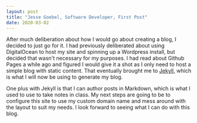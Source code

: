 ```yaml
---
layout: post
title: "Jesse Goebel, Software Developer, First Post"
date: 2020-03-02
---
```


After much deliberation about how I would go about creating a blog, I decided to just go for it. I had previously deliberated about using DigitalOcean to host my site and spinning up a Wordpress install, but decided that wasn't necessary for my purposes.
I had read about Github Pages a while ago and figured I would give it a shot as I only need to host a simple blog with static content. That eventually brought me to [Jekyll](https://jekyllrb.com), which is what I will now be using to generate my blog.

One plus with Jekyll is that I can author posts in Markdown, which is what I used to use to take notes in class. My next steps are going to be to configure this site to use my custom domain name and mess around with the layout to suit my needs. I look forward to seeing what I can do with this blog.
